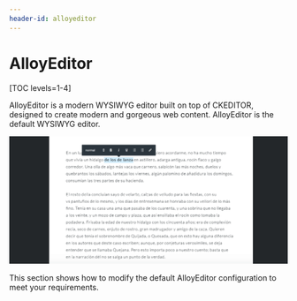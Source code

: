 ```yaml
---
header-id: alloyeditor
---
```


# AlloyEditor

[TOC levels=1-4]

AlloyEditor is a modern WYSIWYG editor built on top of CKEDITOR, designed to 
create modern and gorgeous web content. AlloyEditor is the default WYSIWYG 
editor.

![Figure 1: AlloyEditor is the default WYSIWYG editor built on top of CKEditor.](../../../images/alloyeditor-website.png)

This section shows how to modify the default AlloyEditor configuration to meet 
your requirements. 
